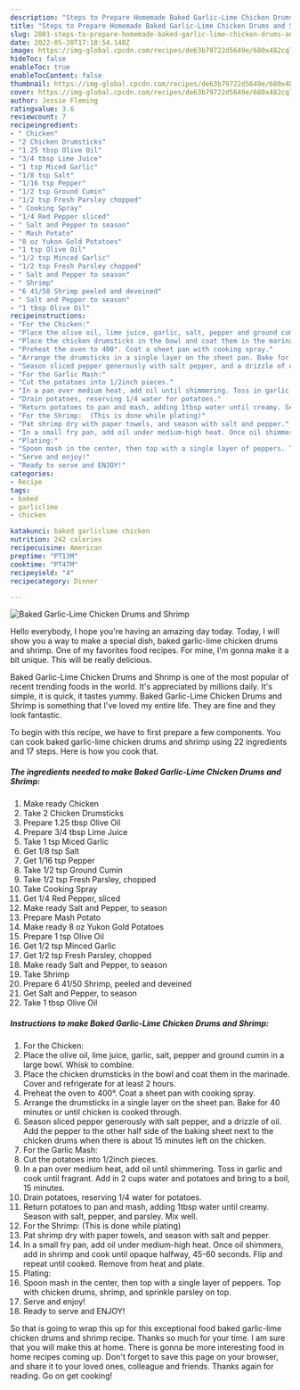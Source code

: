 ```yaml
---
description: "Steps to Prepare Homemade Baked Garlic-Lime Chicken Drums and Shrimp"
title: "Steps to Prepare Homemade Baked Garlic-Lime Chicken Drums and Shrimp"
slug: 2801-steps-to-prepare-homemade-baked-garlic-lime-chicken-drums-and-shrimp
date: 2022-05-20T17:18:54.148Z
image: https://img-global.cpcdn.com/recipes/de63b79722d5649e/680x482cq70/baked-garlic-lime-chicken-drums-and-shrimp-recipe-main-photo.jpg
hideToc: false
enableToc: true
enableTocContent: false
thumbnail: https://img-global.cpcdn.com/recipes/de63b79722d5649e/680x482cq70/baked-garlic-lime-chicken-drums-and-shrimp-recipe-main-photo.jpg
cover: https://img-global.cpcdn.com/recipes/de63b79722d5649e/680x482cq70/baked-garlic-lime-chicken-drums-and-shrimp-recipe-main-photo.jpg
author: Jessie Fleming
ratingvalue: 3.6
reviewcount: 7
recipeingredient:
- " Chicken"
- "2 Chicken Drumsticks"
- "1.25 tbsp Olive Oil"
- "3/4 tbsp Lime Juice"
- "1 tsp Miced Garlic"
- "1/8 tsp Salt"
- "1/16 tsp Pepper"
- "1/2 tsp Ground Cumin"
- "1/2 tsp Fresh Parsley chopped"
- " Cooking Spray"
- "1/4 Red Pepper sliced"
- " Salt and Pepper to season"
- " Mash Potato"
- "8 oz Yukon Gold Potatoes"
- "1 tsp Olive Oil"
- "1/2 tsp Minced Garlic"
- "1/2 tsp Fresh Parsley chopped"
- " Salt and Pepper to season"
- " Shrimp"
- "6 41/50 Shrimp peeled and deveined"
- " Salt and Pepper to season"
- "1 tbsp Olive Oil"
recipeinstructions:
- "For the Chicken:"
- "Place the olive oil, lime juice, garlic, salt, pepper and ground cumin in a large bowl. Whisk to combine."
- "Place the chicken drumsticks in the bowl and coat them in the marinade. Cover and refrigerate for at least 2 hours."
- "Preheat the oven to 400°. Coat a sheet pan with cooking spray."
- "Arrange the drumsticks in a single layer on the sheet pan. Bake for 40 minutes or until chicken is cooked through."
- "Season sliced pepper generously with salt pepper, and a drizzle of oil. Add the pepper to the other half side of the baking sheet next to the chicken drums when there is about 15 minutes left on the chicken."
- "For the Garlic Mash:"
- "Cut the potatoes into 1/2inch pieces."
- "In a pan over medium heat, add oil until shimmering. Toss in garlic and cook until fragrant. Add in 2 cups water and potatoes and bring to a boil, 15 minutes."
- "Drain potatoes, reserving 1/4 water for potatoes."
- "Return potatoes to pan and mash, adding 1tbsp water until creamy. Season with salt, pepper, and parsley. Mix well."
- "For the Shrimp:  (This is done while plating)"
- "Pat shrimp dry with paper towels, and season with salt and pepper."
- "In a small fry pan, add oil under medium-high heat. Once oil shimmers, add in shrimp and cook until opaque halfway, 45-60 seconds. Flip and repeat until cooked. Remove from heat and plate."
- "Plating:"
- "Spoon mash in the center, then top with a single layer of peppers. Top with chicken drums, shrimp, and sprinkle parsley on top."
- "Serve and enjoy!"
- "Ready to serve and ENJOY!"
categories:
- Recipe
tags:
- baked
- garliclime
- chicken

katakunci: baked garliclime chicken 
nutrition: 242 calories
recipecuisine: American
preptime: "PT13M"
cooktime: "PT47M"
recipeyield: "4"
recipecategory: Dinner

---
```



![Baked Garlic-Lime Chicken Drums and Shrimp](https://img-global.cpcdn.com/recipes/de63b79722d5649e/680x482cq70/baked-garlic-lime-chicken-drums-and-shrimp-recipe-main-photo.jpg)

Hello everybody, I hope you're having an amazing day today. Today, I will show you a way to make a special dish, baked garlic-lime chicken drums and shrimp. One of my favorites food recipes. For mine, I'm gonna make it a bit unique. This will be really delicious.



Baked Garlic-Lime Chicken Drums and Shrimp is one of the most popular of recent trending foods in the world. It's appreciated by millions daily. It's simple, it is quick, it tastes yummy. Baked Garlic-Lime Chicken Drums and Shrimp is something that I've loved my entire life. They are fine and they look fantastic.


To begin with this recipe, we have to first prepare a few components. You can cook baked garlic-lime chicken drums and shrimp using 22 ingredients and 17 steps. Here is how you cook that.

<!--inarticleads1-->

##### The ingredients needed to make Baked Garlic-Lime Chicken Drums and Shrimp:

1. Make ready  Chicken
1. Take 2 Chicken Drumsticks
1. Prepare 1.25 tbsp Olive Oil
1. Prepare 3/4 tbsp Lime Juice
1. Take 1 tsp Miced Garlic
1. Get 1/8 tsp Salt
1. Get 1/16 tsp Pepper
1. Take 1/2 tsp Ground Cumin
1. Take 1/2 tsp Fresh Parsley, chopped
1. Take  Cooking Spray
1. Get 1/4 Red Pepper, sliced
1. Make ready  Salt and Pepper, to season
1. Prepare  Mash Potato
1. Make ready 8 oz Yukon Gold Potatoes
1. Prepare 1 tsp Olive Oil
1. Get 1/2 tsp Minced Garlic
1. Get 1/2 tsp Fresh Parsley, chopped
1. Make ready  Salt and Pepper, to season
1. Take  Shrimp
1. Prepare 6 41/50 Shrimp, peeled and deveined
1. Get  Salt and Pepper, to season
1. Take 1 tbsp Olive Oil




<!--inarticleads2-->

##### Instructions to make Baked Garlic-Lime Chicken Drums and Shrimp:

1. For the Chicken:
1. Place the olive oil, lime juice, garlic, salt, pepper and ground cumin in a large bowl. Whisk to combine.
1. Place the chicken drumsticks in the bowl and coat them in the marinade. Cover and refrigerate for at least 2 hours.
1. Preheat the oven to 400°. Coat a sheet pan with cooking spray.
1. Arrange the drumsticks in a single layer on the sheet pan. Bake for 40 minutes or until chicken is cooked through.
1. Season sliced pepper generously with salt pepper, and a drizzle of oil. Add the pepper to the other half side of the baking sheet next to the chicken drums when there is about 15 minutes left on the chicken.
1. For the Garlic Mash:
1. Cut the potatoes into 1/2inch pieces.
1. In a pan over medium heat, add oil until shimmering. Toss in garlic and cook until fragrant. Add in 2 cups water and potatoes and bring to a boil, 15 minutes.
1. Drain potatoes, reserving 1/4 water for potatoes.
1. Return potatoes to pan and mash, adding 1tbsp water until creamy. Season with salt, pepper, and parsley. Mix well.
1. For the Shrimp:  (This is done while plating)
1. Pat shrimp dry with paper towels, and season with salt and pepper.
1. In a small fry pan, add oil under medium-high heat. Once oil shimmers, add in shrimp and cook until opaque halfway, 45-60 seconds. Flip and repeat until cooked. Remove from heat and plate.
1. Plating:
1. Spoon mash in the center, then top with a single layer of peppers. Top with chicken drums, shrimp, and sprinkle parsley on top.
1. Serve and enjoy!
1. Ready to serve and ENJOY!



So that is going to wrap this up for this exceptional food baked garlic-lime chicken drums and shrimp recipe. Thanks so much for your time. I am sure that you will make this at home. There is gonna be more interesting food in home recipes coming up. Don't forget to save this page on your browser, and share it to your loved ones, colleague and friends. Thanks again for reading. Go on get cooking!
